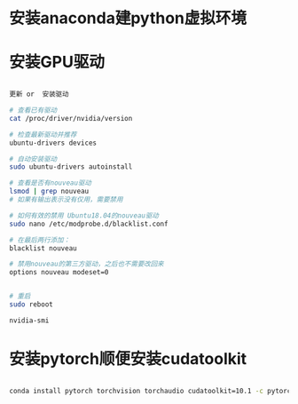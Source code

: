 # 安装anaconda建python虚拟环境
# 安装GPU驱动

```bash

更新 or  安装驱动

# 查看已有驱动
cat /proc/driver/nvidia/version

# 检查最新驱动并推荐
ubuntu-drivers devices

# 自动安装驱动
sudo ubuntu-drivers autoinstall

# 查看是否有nouveau驱动
lsmod | grep nouveau
# 如果有输出表示没有仅用，需要禁用

# 如何有效的禁用 Ubuntu18.04的nouveau驱动
sudo nano /etc/modprobe.d/blacklist.conf

# 在最后两行添加：
blacklist nouveau

# 禁用nouveau的第三方驱动，之后也不需要改回来
options nouveau modeset=0


# 重启
sudo reboot

nvidia-smi

```


# 安装pytorch顺便安装cudatoolkit

```bash

conda install pytorch torchvision torchaudio cudatoolkit=10.1 -c pytorch

```
